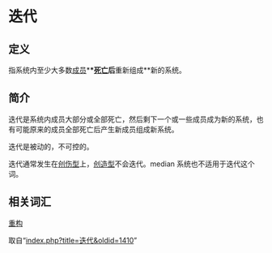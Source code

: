 <!-- Source: 迭代 -->

# 迭代

## 定义

指系统内至少大多数[成员](%E6%84%8F%E8%AF%86%E4%BD%93)\***\*[死亡](%E6%B6%88%E6%95%A3)后**重新组成\*\*新的系统。

## 简介

迭代是系统内成员大部分或全部死亡，然后剩下一个或一些成员成为新的系统，也有可能原来的成员全部死亡后产生新成员组成新系统。

迭代是被动的，不可控的。

迭代通常发生在[创伤型](%E5%88%9B%E4%BC%A4%E5%9E%8B)上，[创造型](%E5%88%9B%E9%80%A0%E5%9E%8B)不会迭代。median 系统也不适用于迭代这个词。

## 相关词汇

[重构](%E9%87%8D%E6%9E%84)

取自“[index.php?title=迭代&oldid=1410](index.php?title=%E8%BF%AD%E4%BB%A3&oldid=1410)”
